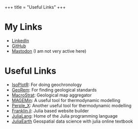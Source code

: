 +++
title = "Useful Links"
+++

# My Links
- [LinkedIn](www.linkedin.com/in/sabastien-dyer-12a997111)
- [GitHub](https://github.com/sc-dyer)
- [Mastodon](https://mstdn.ca/@scdyer) (I am not very active here)

# Useful Links
- [IsoPlotR](http://isoplotr.geo.utexas.edu/): For doing geochronology
- [GeoRem](http://georem.mpch-mainz.gwdg.de/start.asp?dataversion=current): For finding geological standards
- [MacroStrat](https://macrostrat.org/): Geological map aggregator
- [MAGEMin](https://computationalthermodynamics.github.io/MAGEMin/index.html): A useful tool for thermodynamic modelling
- [Perple_X](https://www.perplex.ethz.ch/): Another useful tool for thermodynamic modelling
- [Franklin.jl](https://franklinjl.org/): Julia based website builder
- [JuliaLang](https://julialang.org/): Home of the Julia programming language
- [JuliaEarth](https://juliaearth.github.io/geospatial-data-science-with-julia/) Geospatial data science with julia online textbook